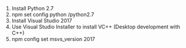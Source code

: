 1. Install Python 2.7
1. npm set config python /python2.7
1. Install Visual Studio 2017
1. Use Visual Studio Installer to install VC++ (Desktop development with C++)
1. npm config set msvs_version 2017